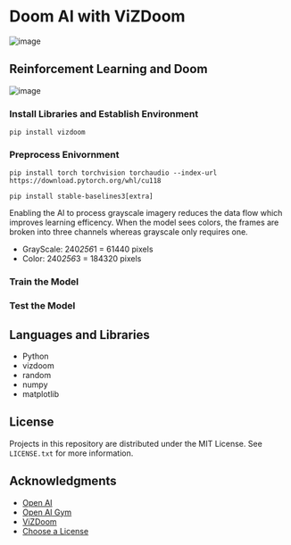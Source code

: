 # Doom AI with ViZDoom
![image](![image](https://user-images.githubusercontent.com/110959584/227667879-ca1b7eba-ce98-406e-86cc-ba150fd428ff.png))

## Reinforcement Learning and Doom
![image](![image](https://user-images.githubusercontent.com/110959584/227667903-b22a98eb-629f-4341-bea2-d6b53c8189a4.png))

### Install Libraries and Establish Environment
```
pip install vizdoom
```
### Preprocess Enivornment
```
pip install torch torchvision torchaudio --index-url https://download.pytorch.org/whl/cu118
```
```
pip install stable-baselines3[extra]
```

Enabling the AI to process grayscale imagery reduces the data flow which improves learning efficency. When the model sees colors, the frames are broken into three channels whereas grayscale only requires one.
* GrayScale: 240*256*1 = 61440 pixels
* Color: 240*256*3 = 184320 pixels

### Train the Model

### Test the Model

## Languages and Libraries

* Python
* vizdoom
* random
* numpy
* matplotlib

<!-- LICENSE -->
## License

Projects in this repository are distributed under the MIT License. See `LICENSE.txt` for more information.

<!-- ACKNOWLEDGMENTS -->
## Acknowledgments
* [Open AI](https://openai.com/)
* [Open AI Gym](https://github.com/openai/gym)
* [ViZDoom](https://vizdoom.cs.put.edu.pl)
* [Choose a License](https://choosealicense.com)
